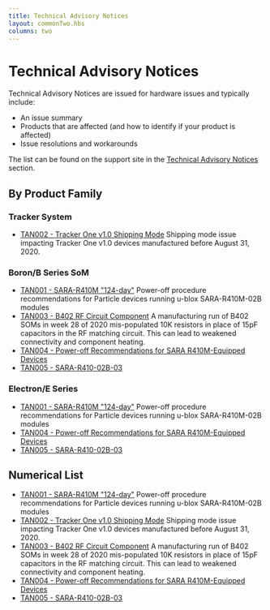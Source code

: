 ```yaml
---
title: Technical Advisory Notices
layout: commonTwo.hbs
columns: two
---
```


# Technical Advisory Notices

Technical Advisory Notices are issued for hardware issues and typically include:

- An issue summary
- Products that are affected (and how to identify if your product is affected)
- Issue resolutions and workarounds

The list can be found on the support site in the [Technical Advisory Notices](https://support.particle.io/hc/en-us/sections/360009578414-Technical-Advisory-Notices) section.

## By Product Family

### Tracker System

- [TAN002 - Tracker One v1.0 Shipping Mode](https://support.particle.io/hc/en-us/articles/360052713714-TAN002-Tracker-One-v1-0-Shipping-Mode) Shipping mode issue impacting Tracker One v1.0 devices manufactured before August 31, 2020.

### Boron/B Series SoM

- [TAN001 - SARA-R410M "124-day"](https://support.particle.io/hc/en-us/articles/360052556854-TAN001-SARA-R410M-124-day-) Power-off procedure recommendations for Particle devices running u-blox SARA-R410M-02B modules
- [TAN003 - B402 RF Circuit Component](https://support.particle.io/hc/en-us/articles/1260801078410) A manufacturing run of B402 SOMs in week 28 of 2020 mis-populated 10K resistors in place of 15pF capacitors in the RF matching circuit. This can lead to weakened connectivity and component heating.
- [TAN004 - Power-off Recommendations for SARA R410M-Equipped Devices](https://support.particle.io/hc/en-us/articles/1260802113569)
- [TAN005 - SARA-R410-02B-03](https://support.particle.io/hc/en-us/articles/4407211331739)

### Electron/E Series

- [TAN001 - SARA-R410M "124-day"](https://support.particle.io/hc/en-us/articles/360052556854-TAN001-SARA-R410M-124-day-) Power-off procedure recommendations for Particle devices running u-blox SARA-R410M-02B modules
- [TAN004 - Power-off Recommendations for SARA R410M-Equipped Devices](https://support.particle.io/hc/en-us/articles/1260802113569)
- [TAN005 - SARA-R410-02B-03](https://support.particle.io/hc/en-us/articles/4407211331739)

## Numerical List

- [TAN001 - SARA-R410M "124-day"](https://support.particle.io/hc/en-us/articles/360052556854-TAN001-SARA-R410M-124-day-) Power-off procedure recommendations for Particle devices running u-blox SARA-R410M-02B modules
- [TAN002 - Tracker One v1.0 Shipping Mode](https://support.particle.io/hc/en-us/articles/360052713714-TAN002-Tracker-One-v1-0-Shipping-Mode) Shipping mode issue impacting Tracker One v1.0 devices manufactured before August 31, 2020.
- [TAN003 - B402 RF Circuit Component](https://support.particle.io/hc/en-us/articles/1260801078410) A manufacturing run of B402 SOMs in week 28 of 2020 mis-populated 10K resistors in place of 15pF capacitors in the RF matching circuit. This can lead to weakened connectivity and component heating.
- [TAN004 - Power-off Recommendations for SARA R410M-Equipped Devices](https://support.particle.io/hc/en-us/articles/1260802113569)
- [TAN005 - SARA-R410-02B-03](https://support.particle.io/hc/en-us/articles/4407211331739)